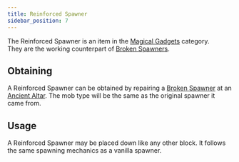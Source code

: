 ```yaml
---
title: Reinforced Spawner
sidebar_position: 7
---
```


The Reinforced Spawner is an item in the [Magical Gadgets](Magical-Gadgets) category.  
They are the working counterpart of [Broken Spawners](Broken-Spawner).

## Obtaining

A Reinforced Spawner can be obtained by repairing a [Broken Spawner](Broken-Spawner) at an [Ancient Altar](Ancient-Altar). The mob type will be the same as the original spawner it came from.

## Usage

A Reinforced Spawner may be placed down like any other block. It follows the same spawning mechanics as a vanilla spawner.
